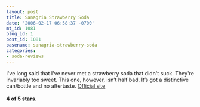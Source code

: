 ```yaml
---
layout: post
title: Sanagria Strawberry Soda
date: '2006-02-17 06:58:37 -0700'
mt_id: 1081
blog_id: 1
post_id: 1081
basename: sanagria-strawberry-soda
categories:
- soda-reviews
---
```

<p>I've long said that I've never met a strawberry soda that didn't suck. They're invariably too sweet. This one, however, isn’t half bad. It’s got a distinctive can/bottle and no aftertaste. <a href="http://www.sangaria.co.jp/seihin/tan_fld/big_tan/soda_pg.html">Official site</a><br /><br /><strong>4 of 5 stars.</strong></p>
